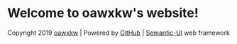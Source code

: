 # Welcome to oawxkw's website!

Copyright 2019 [oawxkw](https://github.com/oawxkw/ "oawxkw") | 
Powered by [GitHub](https://github.com/ "GitHub") | 
[Semantic-UI](https://semantic-ui.com/ "Semantic-UI") web framework

